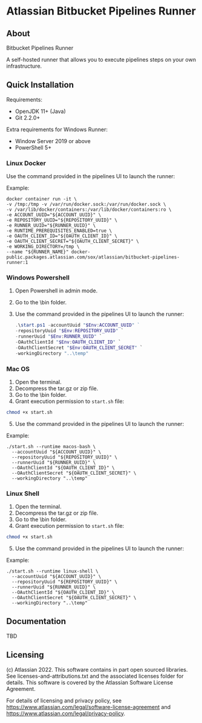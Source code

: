 Atlassian Bitbucket Pipelines Runner
======================

About
----------------------
Bitbucket Pipelines Runner

A self-hosted runner that allows you to execute pipelines steps on your own infrastructure.

Quick Installation
----------------------
Requirements:

* OpenJDK 11+ (Java)
* Git 2.2.0+

Extra requirements for Windows Runner:

* Window Server 2019 or above
* PowerShell 5+

### Linux Docker
Use the command provided in the pipelines UI to launch the runner:

Example:
```shell
docker container run -it \
-v /tmp:/tmp -v /var/run/docker.sock:/var/run/docker.sock \
-v /var/lib/docker/containers:/var/lib/docker/containers:ro \ 
-e ACCOUNT_UUID="${ACCOUNT_UUID}" \
-e REPOSITORY_UUID="${REPOSITORY_UUID}" \
-e RUNNER_UUID="${RUNNER_UUID}" \ 
-e RUNTIME_PREREQUISITES_ENABLED=true \
-e OAUTH_CLIENT_ID="${OAUTH_CLIENT_ID}" \
-e OAUTH_CLIENT_SECRET="${OAUTH_CLIENT_SECRET}" \
-e WORKING_DIRECTORY=/tmp \
--name "${RUNNER_NAME}" docker-public.packages.atlassian.com/sox/atlassian/bitbucket-pipelines-runner:1
```

### Windows Powershell
1. Open Powershell in admin mode.
2. Go to the <runner installation directory>\bin folder.
3. Use the command provided in the pipelines UI to launch the runner:

	```powershell
	.\start.ps1 -accountUuid "$Env:ACCOUNT_UUID" ` 
	-repositoryUuid "$Env:REPOSITORY_UUID" `
	-runnerUuid "$Env:RUNNER_UUID" `
	-OAuthClientId "$Env:OAUTH_CLIENT_ID" `
	-OAuthClientSecret "$Env:OAUTH_CLIENT_SECRET" `
	-workingDirectory "..\temp"
	```

### Mac OS

1. Open the terminal.
2. Decompress the tar.gz or zip file.
3. Go to the <runner installation directory>\bin folder.
4. Grant execution permission to `start.sh` file:
```bash
chmod +x start.sh
```
5. Use the command provided in the pipelines UI to launch the runner:

Example:
```shell
./start.sh --runtime macos-bash \
  --accountUuid "${ACCOUNT_UUID}" \
  --repositoryUuid "${REPOSITORY_UUID}" \
  --runnerUuid "${RUNNER_UUID}" \
  --OAuthClientId "${OAUTH_CLIENT_ID}" \
  --OAuthClientSecret "${OAUTH_CLIENT_SECRET}" \
  --workingDirectory "..\temp"
```

### Linux Shell

1. Open the terminal.
2. Decompress the tar.gz or zip file.
3. Go to the <runner installation directory>\bin folder.
4. Grant execution permission to `start.sh` file:
```bash
chmod +x start.sh
```
5. Use the command provided in the pipelines UI to launch the runner:

Example:
```shell
./start.sh --runtime linux-shell \
  --accountUuid "${ACCOUNT_UUID}" \
  --repositoryUuid "${REPOSITORY_UUID}" \
  --runnerUuid "${RUNNER_UUID}" \
  --OAuthClientId "${OAUTH_CLIENT_ID}" \
  --OAuthClientSecret "${OAUTH_CLIENT_SECRET}" \
  --workingDirectory "..\temp"
```

Documentation
----------------------
TBD

Licensing
----------------------
(c) Atlassian 2022. This software contains in part open sourced libraries. See licenses-and-attributions.txt and the associated licenses folder for details. This software is covered by the Atlassian Software License Agreement.

For details of licensing and privacy policy, see https://www.atlassian.com/legal/software-license-agreement and https://www.atlassian.com/legal/privacy-policy.